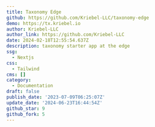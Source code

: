 ```yaml
---
title: Taxonomy Edge
github: https://github.com/Kriebel-LLC/taxonomy-edge
demo: https://tx.kriebel.io
author: Kriebel-LLC
author_link: https://github.com/Kriebel-LLC
date: 2024-02-18T12:55:54.637Z
description: taxonomy starter app at the edge
ssg:
  - Nextjs
css:
  - Tailwind
cms: []
category:
  - Documentation
draft: false
publish_date: '2023-07-09T06:25:07Z'
update_date: '2024-06-23T16:44:54Z'
github_star: 9
github_fork: 5
---
```

